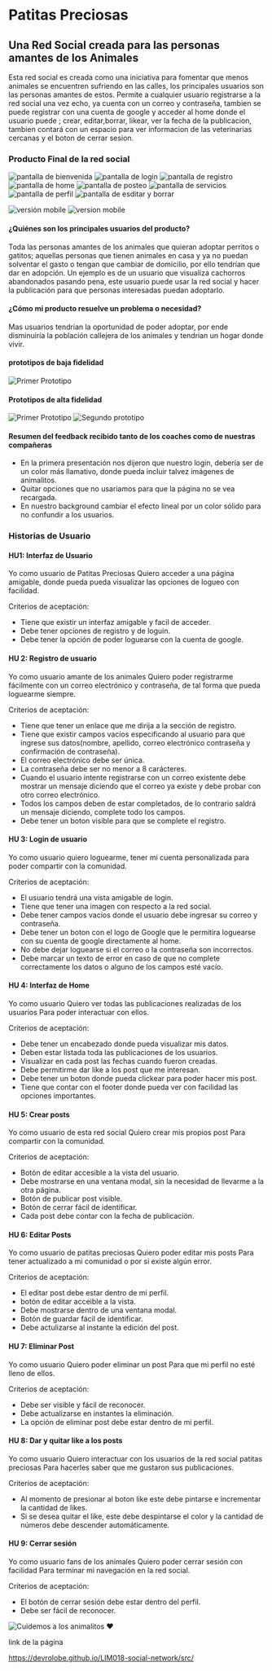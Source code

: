 # Patitas Preciosas

## Una Red Social creada para las personas amantes de los Animales 

Esta red social es creada como una iniciativa para fomentar que menos animales se encuentren
sufriendo en las calles, los principales usuarios son las personas amantes de estos. 
Permite a cualquier usuario registrarse a la red social una vez echo, ya cuenta 
con un correo y contraseña, tambien se puede registrar con una cuenta de google y acceder al 
home donde el usuario puede ; crear, editar,borrar, likear, ver la fecha de la publicacion, tambien contará con un espacio para ver informacion de las veterinarias cercanas y el boton de cerrar sesion. 

### Producto Final de la red social 


![pantalla de bienvenida](https://user-images.githubusercontent.com/105659228/201446902-382a363f-6674-47e6-81f6-1a07a95a2c77.png)
![pantalla de login](https://user-images.githubusercontent.com/105659228/201446972-3eb984e0-6ecb-420d-bd93-366f9217f72a.png)
![pantalla de registro](https://user-images.githubusercontent.com/105659228/201447049-b435e927-854a-43d4-8448-30738bb3192b.png)
![pantalla de home](https://user-images.githubusercontent.com/105659228/201447098-1c2cd4c4-be30-4741-b672-c93acf5c25d2.png)
![pantalla de posteo](https://user-images.githubusercontent.com/105659228/201447133-a1d29feb-ba78-42ff-86a7-b2df2f985e95.png)
![pantalla de servicios](https://user-images.githubusercontent.com/105659228/201447156-ef6a9a5b-909d-44bd-b673-83fc1609b524.png)
![pantalla de perfil](https://user-images.githubusercontent.com/105659228/201447178-f4f5222a-9a5a-4f24-9fe8-00725a84d604.png)
![pantalla de esditar y borrar](https://user-images.githubusercontent.com/105659228/201447207-c6cac874-3fe1-41dd-8240-7d31768ea96b.png)

![versión mobile](imgReadme/versionmovile.1.jpeg)
![version mobile ](imgReadme/versionmovile.2.jpeg)

#### ¿Quiénes son los principales usuarios del producto?

Toda las personas amantes de los animales que quieran adoptar perritos o gatitos; aquellas personas que tienen animales en casa y ya no puedan solventar el gasto o tengan que cambiar de domicilio, por ello tendrían que dar en adopción.
Un ejemplo es de un usuario que visualiza cachorros abandonados pasando pena, este usuario puede usar la red social y hacer la publicación para que personas interesadas puedan adoptarlo. 

#### ¿Cómo mi producto resuelve un problema o necesidad?

Mas usuarios tendrían la oportunidad de poder adoptar, por ende disminuiría la población callejera 
de los animales y tendrian un hogar donde vivir.

#### prototipos de baja fidelidad   

![ Primer Prototipo](imgReadme/social-Login.png)

 #### Prototipos de alta fidelidad

 ![ Primer Prototipo](imgReadme/prot.%20alta%20fidelidad.jpeg)
 ![ Segundo prototipo](imgReadme/prot.alta%202.jpeg)

 #### Resumen del feedback recibido tanto de los coaches como de nuestras compañeras

 * En la primera presentación nos dijeron que nuestro login, debería ser de un color más llamativo, donde pueda incluir talvez imágenes de animalitos.
* Quitar opciones que no usariamos para que la página no se vea recargada. 
* En nuestro background cambiar el efecto lineal por un color sólido para no confundir a los usuarios. 

### Historias de Usuario 

#### HU1: Interfaz de Usuario

Yo como usuario de Patitas Preciosas 
Quiero acceder a una página amigable, donde pueda pueda visualizar las opciones de 
logueo con facilidad.

Criterios de aceptación:

* Tiene que existir un interfaz amigable y facil de acceder.
* Debe tener opciones de registro y de loguin.
* Debe tener la opción de poder loguearse con la cuenta de google.


#### HU 2: Registro de usuario

Yo como usuario amante de los animales
Quiero poder registrarme fácilmente con un correo electrónico y contraseña, 
de tal forma que pueda loguearme siempre. 

Criterios de aceptación:

* Tiene que tener un enlace que me dirija a la sección de registro.
* Tiene que existir campos vacíos especificando al usuario para que ingrese
sus datos(nombre, apellido, correo electrónico contraseña y confirmación de contraseña).
* El correo electrónico debe ser única.
* La contraseña debe ser no menor a 8 carácteres.
* Cuando el usuario intente registrarse con un correo existente debe mostrar un mensaje 
diciendo que el correo ya existe y debe probar con otro correo electrónico.
* Todos los campos deben de estar completados, de lo contrario saldrá un mensaje 
diciendo, complete todo los campos.
* Debe tener un boton visible para que se complete el registro.  

#### HU 3: Login de usuario 

Yo como usuario
quiero loguearme, tener mi cuenta personalizada
para poder compartir con la comunidad.

Criterios de aceptación:

* El usuario tendrá una vista amigable de login.
* Tiene que tener una imagen con respecto a la red social.
* Debe tener campos vacíos donde el usuario debe ingresar su correo y contraseña.
* Debe tener un boton con el logo de Google que le permitira loguearse con su cuenta de google directamente al home.
* No debe dejar loguearse si el correo o la contraseña son incorrectos. 
* Debe marcar un texto de error en caso de que no complete correctamente los datos
 o alguno de los campos esté vacío.

 #### HU 4: Interfaz de Home 

Yo como usuario 
Quiero ver todas las publicaciones realizadas de los usuarios 
Para poder interactuar con ellos.

Criterios de aceptación: 

* Debe tener un encabezado donde pueda visualizar mis datos. 
* Deben estar listada toda las publicaciones de los usuarios.
* Visualizar en cada post las fechas cuando fueron creadas.
* Debe permitirme dar like a los post que me interesan.
* Debe tener un boton donde pueda clickear para poder hacer mis post. 
* Tiene que contar con el footer donde pueda ver con facilidad las opciones 
importantes.

#### HU 5: Crear posts

Yo como usuario de esta red social 
Quiero crear mis propios post 
Para compartir con la comunidad.

Criterios de aceptación: 

* Botón de editar accesible a la vista del usuario.
* Debe mostrarse en una ventana modal, sin la necesidad de llevarme a la otra página.
* Botón de publicar post visible. 
* Botón de cerrar fácil de identificar.
* Cada post debe contar con la fecha de publicación.

#### HU 6: Editar Posts

Yo como usuario de patitas preciosas 
Quiero poder editar mis posts 
Para tener actualizado a mi comunidad o por si existe algún error.

Criterios de aceptación: 

* El editar post debe estar dentro de mi perfil. 
* botón de editar acceible a la vista.
* Debe mostrarse dentro de una ventana modal.
* Botón de guardar fácil de identificar. 
* Debe actulizarse al instante la edición del post.

#### HU 7: Eliminar Post 

Yo como usuario 
Quiero poder eliminar un post 
Para que mi perfil no esté lleno de ellos.

Criterios de aceptación: 

* Debe ser visible y fácil de reconocer. 
* Debe actualizarse en instantes la eliminación. 
* La opción de eliminar post debe estar dentro de mi perfil. 

####  HU 8: Dar y quitar like a los posts 

Yo como usuario 
Quiero interactuar con los usuarios de la red social patitas preciosas 
Para hacerles saber que me gustaron sus publicaciones. 

Criterios de aceptación: 

* Al momento de presionar al boton like este debe pintarse e incrementar
 la cantidad de likes.
* Si se desea quitar el like, este debe despintarse el color y la cantidad 
 de números debe descender automáticamente.

####  HU 9: Cerrar sesión 

Yo como usuario fans de los animales
Quiero poder cerrar sesión con facilidad 
Para terminar mi navegación en la red social. 

Criterios de aceptación:

* El botón de cerrar sesión debe estar dentro del perfil.
* Debe ser fácil de reconocer. 


 ![Cuidemos a los animalitos ♥](imgReadme/entrada.png)
 
 link de la página 
 
 https://devrolobe.github.io/LIM018-social-network/src/
